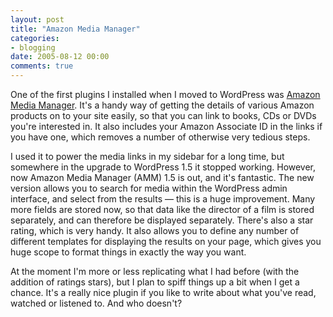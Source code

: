 ```yaml
---
layout: post
title: "Amazon Media Manager"
categories:
- blogging
date: 2005-08-12 00:00
comments: true
---
```


<p>One of the first plugins I installed when I moved to WordPress was <a href="http://www.sozu.co.uk/software/amm/">Amazon Media Manager</a>. It's a handy way of getting the details of various Amazon products on to your site easily, so that you can link to books, CDs or DVDs you're interested in. It also includes your Amazon Associate ID in the links if you have one, which removes a number of otherwise very tedious steps.</p>

<p>I used it to power the media links in my sidebar for a long time, but somewhere in the upgrade to WordPress 1.5 it stopped working. However, now Amazon Media Manager (AMM) 1.5 is out, and it's fantastic. The new version allows you to search for media within the WordPress admin interface, and select from the results &mdash; this is a huge improvement. Many more fields are stored now, so that data like the director of a film is stored separately, and can therefore be displayed separately. There's also a star rating, which is very handy. It also allows you to define any number of different templates for displaying the results on your page, which gives you huge scope to format things in exactly the way you want.</p>

<p>At the moment I'm more or less replicating what I had before (with the addition of ratings stars), but I plan to spiff things up a bit when I get a chance. It's a really nice plugin if you like to write about what you've read, watched or listened to. And who doesn't?</p>



